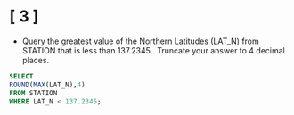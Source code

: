 # [ 3 ]

- Query the greatest value of the Northern Latitudes (LAT_N) from STATION that is less than 137.2345 . Truncate your answer to 4 decimal places.

```sql
SELECT 
ROUND(MAX(LAT_N),4)
FROM STATION 
WHERE LAT_N < 137.2345;
```
